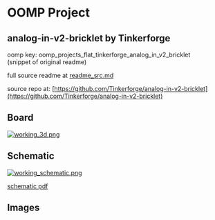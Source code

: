 # OOMP Project  
## analog-in-v2-bricklet  by Tinkerforge  
  
oomp key: oomp_projects_flat_tinkerforge_analog_in_v2_bricklet  
(snippet of original readme)  
  
  
  full source readme at [readme_src.md](readme_src.md)  
  
source repo at: [https://github.com/Tinkerforge/analog-in-v2-bricklet](https://github.com/Tinkerforge/analog-in-v2-bricklet)  
## Board  
  
[![working_3d.png](working_3d_600.png)](working_3d.png)  
## Schematic  
  
[![working_schematic.png](working_schematic_600.png)](working_schematic.png)  
  
[schematic pdf](working_schematic.pdf)  
## Images  
